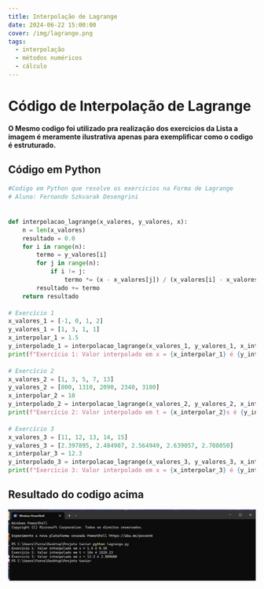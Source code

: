 ```yaml
---
title: Interpolação de Lagrange
date: 2024-06-22 15:00:00
cover: /img/lagrange.png
tags:
  - interpolação
  - métodos numéricos
  - cálculo
---
```



# Código de Interpolação de Lagrange

#### O Mesmo codigo foi utilizado pra realização dos exercicios da Lista a imagem é meramente ilustrativa apenas para exemplificar como o codigo é estruturado.

## Código em Python

```python
#Codigo em Python que resolve os exercicios na Forma de Lagrange
# Aluno: Fernando Szkvarak Desengrini


def interpolacao_lagrange(x_valores, y_valores, x):
    n = len(x_valores)
    resultado = 0.0
    for i in range(n):
        termo = y_valores[i]
        for j in range(n):
            if i != j:
                termo *= (x - x_valores[j]) / (x_valores[i] - x_valores[j])
        resultado += termo
    return resultado

# Exercício 1
x_valores_1 = [-1, 0, 1, 2]
y_valores_1 = [1, 3, 1, 1]
x_interpolar_1 = 1.5
y_interpolado_1 = interpolacao_lagrange(x_valores_1, y_valores_1, x_interpolar_1)
print(f"Exercício 1: Valor interpolado em x = {x_interpolar_1} é {y_interpolado_1:.2f}")

# Exercício 2
x_valores_2 = [1, 3, 5, 7, 13]
y_valores_2 = [800, 1310, 2090, 2340, 3180]
x_interpolar_2 = 10
y_interpolado_2 = interpolacao_lagrange(x_valores_2, y_valores_2, x_interpolar_2)
print(f"Exercício 2: Valor interpolado em t = {x_interpolar_2}s é {y_interpolado_2:.2f}")

# Exercício 3
x_valores_3 = [11, 12, 13, 14, 15]
y_valores_3 = [2.397895, 2.484907, 2.564949, 2.639057, 2.708050]
x_interpolar_3 = 12.3
y_interpolado_3 = interpolacao_lagrange(x_valores_3, y_valores_3, x_interpolar_3)
print(f"Exercício 3: Valor interpolado em x = {x_interpolar_3} é {y_interpolado_3:.6f}")

```
## Resultado do codigo acima


![Codigo em Python que Resolve no metodo de Lagrange](/img/rela.png)
